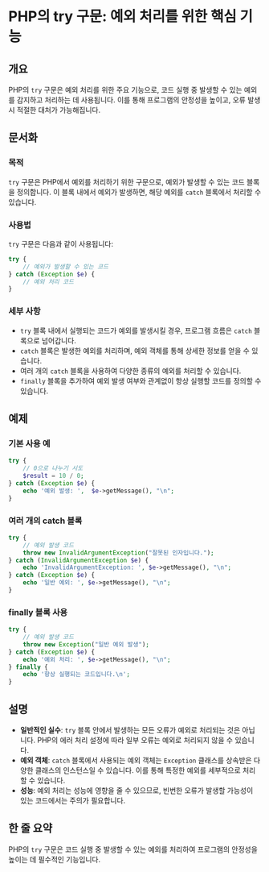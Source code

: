 <!--
Meta Description: # PHP의 try 구문: 예외 처리를 위한 핵심 기능 ## 개요 PHP의 `try` 구문은 예외 처리를 위한 주요 기능으로, 코드 실행 중 발생할 수 있는 예외를 감지하고 처리하는 데 사용됩니다. 이를 통해 프로그램의 안정성을 높이고, 오류 발생 시 적절한 대처가 가...
Meta Keywords: try, catch, 예외를, 있습니다, exception
-->

# PHP의 try 구문: 예외 처리를 위한 핵심 기능

## 개요
PHP의 `try` 구문은 예외 처리를 위한 주요 기능으로, 코드 실행 중 발생할 수 있는 예외를 감지하고 처리하는 데 사용됩니다. 이를 통해 프로그램의 안정성을 높이고, 오류 발생 시 적절한 대처가 가능해집니다.

## 문서화
### 목적
`try` 구문은 PHP에서 예외를 처리하기 위한 구문으로, 예외가 발생할 수 있는 코드 블록을 정의합니다. 이 블록 내에서 예외가 발생하면, 해당 예외를 `catch` 블록에서 처리할 수 있습니다.

### 사용법
`try` 구문은 다음과 같이 사용됩니다:

```php
try {
    // 예외가 발생할 수 있는 코드
} catch (Exception $e) {
    // 예외 처리 코드
}
```

### 세부 사항
- `try` 블록 내에서 실행되는 코드가 예외를 발생시킬 경우, 프로그램 흐름은 `catch` 블록으로 넘어갑니다.
- `catch` 블록은 발생한 예외를 처리하며, 예외 객체를 통해 상세한 정보를 얻을 수 있습니다.
- 여러 개의 `catch` 블록을 사용하여 다양한 종류의 예외를 처리할 수 있습니다.
- `finally` 블록을 추가하여 예외 발생 여부와 관계없이 항상 실행할 코드를 정의할 수 있습니다.

## 예제
### 기본 사용 예
```php
try {
    // 0으로 나누기 시도
    $result = 10 / 0;
} catch (Exception $e) {
    echo '예외 발생: ',  $e->getMessage(), "\n";
}
```

### 여러 개의 catch 블록
```php
try {
    // 예외 발생 코드
    throw new InvalidArgumentException("잘못된 인자입니다.");
} catch (InvalidArgumentException $e) {
    echo 'InvalidArgumentException: ', $e->getMessage(), "\n";
} catch (Exception $e) {
    echo '일반 예외: ', $e->getMessage(), "\n";
}
```

### finally 블록 사용
```php
try {
    // 예외 발생 코드
    throw new Exception("일반 예외 발생");
} catch (Exception $e) {
    echo '예외 처리: ', $e->getMessage(), "\n";
} finally {
    echo '항상 실행되는 코드입니다.\n';
}
```

## 설명
- **일반적인 실수**: `try` 블록 안에서 발생하는 모든 오류가 예외로 처리되는 것은 아닙니다. PHP의 에러 처리 설정에 따라 일부 오류는 예외로 처리되지 않을 수 있습니다.
- **예외 객체**: `catch` 블록에서 사용되는 예외 객체는 `Exception` 클래스를 상속받은 다양한 클래스의 인스턴스일 수 있습니다. 이를 통해 특정한 예외를 세부적으로 처리할 수 있습니다.
- **성능**: 예외 처리는 성능에 영향을 줄 수 있으므로, 빈번한 오류가 발생할 가능성이 있는 코드에서는 주의가 필요합니다.

## 한 줄 요약
PHP의 `try` 구문은 코드 실행 중 발생할 수 있는 예외를 처리하여 프로그램의 안정성을 높이는 데 필수적인 기능입니다.